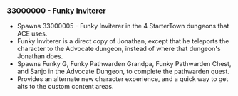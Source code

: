 ### 33000000 - Funky Inviterer
- Spawns 33000005 - Funky Inviterer in the 4 StarterTown dungeons that ACE uses.
- Funky Inviterer is a direct copy of Jonathan, except that he teleports the character to the Advocate dungeon, instead of where that dungeon's Jonathan does.
- Spawns Funky G, Funky Pathwarden Grandpa, Funky Pathwarden Chest, and Sanjo in the Advocate Dungeon, to complete the pathwarden quest.
- Provides an alternate new character experience, and a quick way to get alts to the custom content areas.
